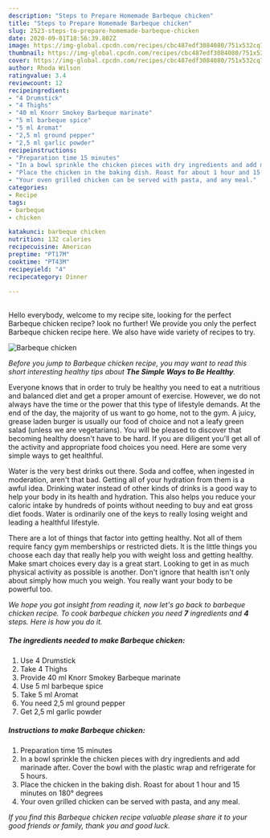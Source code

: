 ```yaml
---
description: "Steps to Prepare Homemade Barbeque chicken"
title: "Steps to Prepare Homemade Barbeque chicken"
slug: 2523-steps-to-prepare-homemade-barbeque-chicken
date: 2020-09-01T18:56:39.802Z
image: https://img-global.cpcdn.com/recipes/cbc487edf3084080/751x532cq70/barbeque-chicken-recipe-main-photo.jpg
thumbnail: https://img-global.cpcdn.com/recipes/cbc487edf3084080/751x532cq70/barbeque-chicken-recipe-main-photo.jpg
cover: https://img-global.cpcdn.com/recipes/cbc487edf3084080/751x532cq70/barbeque-chicken-recipe-main-photo.jpg
author: Rhoda Wilson
ratingvalue: 3.4
reviewcount: 12
recipeingredient:
- "4 Drumstick"
- "4 Thighs"
- "40 ml Knorr Smokey Barbeque marinate"
- "5 ml barbeque spice"
- "5 ml Aromat"
- "2,5 ml ground pepper"
- "2,5 ml garlic powder"
recipeinstructions:
- "Preparation time 15 minutes"
- "In a bowl sprinkle the chicken pieces with dry ingredients and add marinade after. Cover the bowl with the plastic wrap and refrigerate for 5 hours."
- "Place the chicken in the baking dish. Roast for about 1 hour and 15 minutes on 180° degrees"
- "Your oven grilled chicken can be served with pasta, and any meal."
categories:
- Recipe
tags:
- barbeque
- chicken

katakunci: barbeque chicken 
nutrition: 132 calories
recipecuisine: American
preptime: "PT17M"
cooktime: "PT43M"
recipeyield: "4"
recipecategory: Dinner

---
```

<br>
Hello everybody, welcome to my recipe site, looking for the perfect Barbeque chicken recipe? look no further! We provide you only the perfect Barbeque chicken recipe here. We also have wide variety of recipes to try.
<br>


![Barbeque chicken](https://img-global.cpcdn.com/recipes/cbc487edf3084080/751x532cq70/barbeque-chicken-recipe-main-photo.jpg)

<i>Before you jump to Barbeque chicken recipe, you may want to read this short interesting healthy tips about <strong>The Simple Ways to Be Healthy</strong>.</i>

Everyone knows that in order to truly be healthy you need to eat a nutritious and balanced diet and get a proper amount of exercise. However, we do not always have the time or the power that this type of lifestyle demands. At the end of the day, the majority of us want to go home, not to the gym. A juicy, grease laden burger is usually our food of choice and not a leafy green salad (unless we are vegetarians). You will be pleased to discover that becoming healthy doesn't have to be hard. If you are diligent you'll get all of the activity and appropriate food choices you need. Here are some very simple ways to get healthful.

Water is the very best drinks out there. Soda and coffee, when ingested in moderation, aren't that bad. Getting all of your hydration from them is a awful idea. Drinking water instead of other kinds of drinks is a good way to help your body in its health and hydration. This also helps you reduce your caloric intake by hundreds of points without needing to buy and eat gross diet foods. Water is ordinarily one of the keys to really losing weight and leading a healthful lifestyle.

There are a lot of things that factor into getting healthy. Not all of them require fancy gym memberships or restricted diets. It is the little things you choose each day that really help you with weight loss and getting healthy. Make smart choices every day is a great start. Looking to get in as much physical activity as possible is another. Don't ignore that health isn't only about simply how much you weigh. You really want your body to be powerful too. 


<i>We hope you got insight from reading it, now let's go back to barbeque chicken recipe. To cook barbeque chicken you need <strong>7</strong> ingredients and <strong>4</strong> steps. Here is how you do it.
</i>

##### The ingredients needed to make Barbeque chicken:

1. Use 4 Drumstick
1. Take 4 Thighs
1. Provide 40 ml Knorr Smokey Barbeque marinate
1. Use 5 ml barbeque spice
1. Take 5 ml Aromat
1. You need 2,5 ml ground pepper
1. Get 2,5 ml garlic powder


##### Instructions to make Barbeque chicken:

1. Preparation time 15 minutes
1. In a bowl sprinkle the chicken pieces with dry ingredients and add marinade after. Cover the bowl with the plastic wrap and refrigerate for 5 hours.
1. Place the chicken in the baking dish. Roast for about 1 hour and 15 minutes on 180° degrees
1. Your oven grilled chicken can be served with pasta, and any meal.


<i>If you find this Barbeque chicken recipe valuable please share it to your good friends or family, thank you and good luck.</i>
